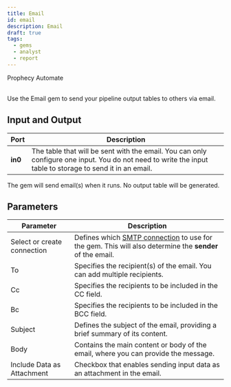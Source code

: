 ```yaml
---
title: Email
id: email
description: Email
draft: true
tags:
  - gems
  - analyst
  - report
---
```


<span class="badge">Prophecy Automate</span><br/><br/>

Use the Email gem to send your pipeline output tables to others via email.

## Input and Output

| Port    | Description                                                                                                                                               |
| ------- | --------------------------------------------------------------------------------------------------------------------------------------------------------- |
| **in0** | The table that will be sent with the email. You can only configure one input. You do not need to write the input table to storage to send it in an email. |

The gem will send email(s) when it runs. No output table will be generated.

## Parameters

| Parameter                   | Description                                                                                                                                                                 |
| --------------------------- | --------------------------------------------------------------------------------------------------------------------------------------------------------------------------- |
| Select or create connection | Defines which [SMTP connection](docs/administration/fabrics/prophecy-fabrics/connections/smpt.md) to use for the gem. This will also determine the **sender** of the email. |
| To                          | Specifies the recipient(s) of the email. You can add multiple recipients.                                                                                                   |
| Cc                          | Specifies the recipients to be included in the CC field.                                                                                                                    |
| Bc                          | Specifies the recipients to be included in the BCC field.                                                                                                                   |
| Subject                     | Defines the subject of the email, providing a brief summary of its content.                                                                                                 |
| Body                        | Contains the main content or body of the email, where you can provide the message.                                                                                          |
| Include Data as Attachment  | Checkbox that enables sending input data as an attachment in the email.                                                                                                     |
